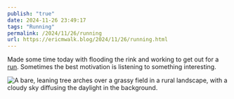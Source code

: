 ```yaml
---
publish: "true"
date: 2024-11-26 23:49:17
tags: "Running"
permalink: /2024/11/26/running
url: https://ericmwalk.blog/2024/11/26/running.html
---
```


Made some time today with flooding the rink and working to get out for a [run](https://strava.com/activities/12990790332). Sometimes the best motivation is listening to something interesting.

![A bare, leaning tree arches over a grassy field in a rural landscape, with a cloudy sky diffusing the daylight in the background.](https://ericmwalk.blog/uploads/2024/img-0997.jpeg)